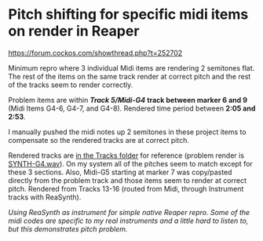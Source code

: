 # Pitch shifting for specific midi items on render in Reaper

https://forum.cockos.com/showthread.php?t=252702

Minimum repro where 3 individual Midi items are rendering 2 semitones flat.  The rest of the items on the same track render at correct pitch and the rest of the tracks seem to render correctly.

Problem items are within ***Track 5/Midi-G4*** **track between marker 6 and 9** (Midi Items G4-6, G4-7, and G4-8). Rendered time period between **2:05 and 2:53**.

I manually pushed the midi notes up 2 semitones in these project items to compensate so the rendered tracks are at correct pitch.  

Rendered tracks are [in the Tracks folder](./Tracks) for reference (problem render is [SYNTH-G4.wav](./Tracks/SYNTH-G4.wav)).  On my system all of the pitches seem to match except for these 3 sections.  Also, Midi-G5 starting at marker 7 was copy/pasted directly from the problem track and those items seem to render at correct pitch.  Rendered from Tracks 13-16 (routed from Midi, through Instrument tracks with ReaSynth).

*Using ReaSynth as instrument for simple native Reaper repro.  Some of the midi codes are specific to my real instruments and a little hard to listen to, but this demonstrates pitch problem.*

